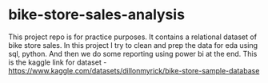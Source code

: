 # bike-store-sales-analysis
This project repo is for practice purposes. It contains a relational dataset of bike store sales. In this project I try to clean and prep the data for eda using sql, python. And then we do some reporting using power bi at the end.
This is the kaggle link for dataset - https://www.kaggle.com/datasets/dillonmyrick/bike-store-sample-database
